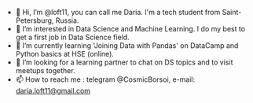 - 👋 Hi, I’m @loft11, you can call me Daria. I'm a tech student from Saint-Petersburg, Russia.
- 👀 I’m interested in Data Science and Machine Learning. I do my best to get a first job in Data Science field.
- 🌱 I’m currently learning 'Joining Data with Pandas' on DataCamp and Python basics at HSE (online).
- 💞️ I’m looking for a learning partner to chat on DS topics and to visit meetups together. 
- 📫 How to reach me : telegram @CosmicBorsoi, e-mail: daria.loft11@gmail.com

<!---
loft11/loft11 is a ✨ special ✨ repository because its `README.md` (this file) appears on your GitHub profile.
You can click the Preview link to take a look at your changes.
--->
